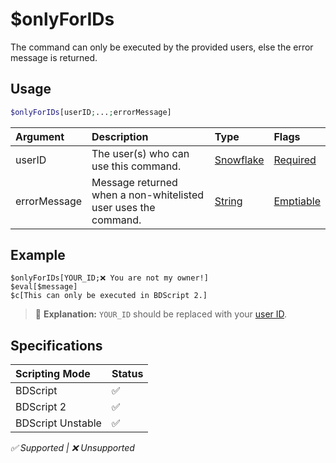# $onlyForIDs
The command can only be executed by the provided users, else the error message is returned.

## Usage
```php
$onlyForIDs[userID;...;errorMessage]
```

| Argument | Description | Type | Flags |
| :---- | :---- | :---- | :---- |
| userID | The user(s) who can use this command. | [Snowflake](/src/resources/arguments/types.md#snowflake) | [Required](/src/resources/arguments/flags.md#required)
| errorMessage | Message returned when a non-whitelisted user uses the command. | [String](/src/resources/arguments/types.md#string) | [Emptiable](/src/resources/arguments/flags.md#emptiable)

## Example
```
$onlyForIDs[YOUR_ID;❌ You are not my owner!]
$eval[$message]
$c[This can only be executed in BDScript 2.]
```
> 🤔 **Explanation:** `YOUR_ID` should be replaced with your [user ID](https://support.discord.com/hc/en-us/articles/206346498-Where-can-I-find-my-User-Server-Message-ID-).

## Specifications
| Scripting Mode | Status
| :---- | :---- |
| BDScript | ✅ |
| BDScript 2 | ✅ |
| BDScript Unstable | ✅ |

*✅ Supported | ❌ Unsupported*